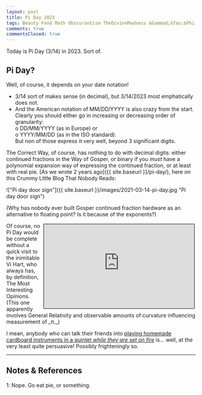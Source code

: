 ```yaml
---
layout: post
title: Pi Day 2023
tags: Beauty Food Math Obscurantism TheDivineMadness &Gammad;&Tau;&Phi;
comments: true
commentsClosed: true
---
```


Today is Pi Day (3/14) in 2023.  Sort of.  

## Pi Day?  

Well, of course, it depends on your date notation!
- 3/14 sort of makes sense (in decimal), but 3/14/2023 most emphatically does not.  
- And the American notation of MM/DD/YYYY is also crazy from the start.  Clearly you should
  either go in increasing or decreasing order of granularity:  
  o DD/MM/YYYY (as in Europe) or  
  o YYYY/MM/DD (as in the ISO standard).  
  But non of those express _&pi;_ very well, beyond 3 significant digits.  
  
The Correct Way, of course, has nothing to do with decimal digits: either continued
fractions in the Way of Gosper, or binary if you _must_ have a polynomial expansion way of
expressing the continued fraction, or at least with real pie.
[As we wrote 2 years ago]({{ site.baseurl }}/pi-day/), here on this Crummy Little Blog
That Nobody Reads:  

!["Pi day door sign"]({{ site.baseurl }}/images/2021-03-14-pi-day.jpg "Pi day door sign")

(Why has nobody ever built Gosper continued fraction hardware as an alternative to
floating point?  Is it because of the exponents?)  

<iframe width="400" height="224" src="https://www.youtube.com/embed/cmskjWp6Dpc" allow="accelerometer; encrypted-media; gyroscope; picture-in-picture" allowfullscreen style="float: right; margin: 3px 3px 3px 3px; border: 1px solid #000000;"></iframe>
Of course, no Pi Day would be complete without a quick visit to the inimitable Vi Hart,
who always has, by definition, The Most Interesting Opinions.  (This one apparently
involves General Relativity and observable amounts of curvature influencing measurement of _&pi;._)  

I mean, anybody who can talk their friends into
[playing homemade cardboard instruments in a quintet _while they are set on fire_](https://www.youtube.com/watch?v=caFMauLQvd4)
is&hellip; well, at the very least quite persuasive!  Possibly frighteningly so.  

---

## Notes &amp; References  

<!--
<sup id="fn1a">[[1]](#fn1)</sup>

<a id="fn1">1</a>: ***, ["***"](***), *** [↩](#fn1a)  

<a href="{{ site.baseurl }}/images/***">
  <img src="{{ site.baseurl }}/images/***" width="400" height="***" alt="***" title="***" style="float: right; margin: 3px 3px 3px 3px; border: 1px solid #000000;">
</a>

<a href="***">
  <img src="{{ site.baseurl }}/images/***" width="550" height="***" alt="***" title="***" style="margin: 3px 3px 3px 3px; border: 1px solid #000000;">
</a>

<iframe width="400" height="224" src="***" allow="accelerometer; encrypted-media; gyroscope; picture-in-picture" allowfullscreen style="float: right; margin: 3px 3px 3px 3px; border: 1px solid #000000;"></iframe>
-->

<a id="fn1">1</a>: Nope.  Go eat pie, or something.  
